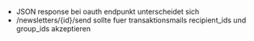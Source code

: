 - JSON response bei oauth endpunkt unterscheidet sich
- /newsletters/{id}/send sollte fuer transaktionsmails recipient_ids und group_ids akzeptieren